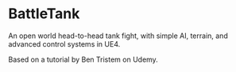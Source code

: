# BattleTank
An open world head-to-head tank fight, with simple AI, terrain, and advanced control systems in UE4. 

Based on a tutorial by Ben Tristem on Udemy.
